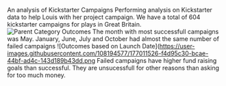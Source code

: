 An analysis of Kickstarter Campaigns
Performing analysis on Kickstarter data to help Louis with her project campaign.
We have a total of 604 kickstarter campaigns for plays in Great Britain.
![Parent Category Outcomes](https://user-images.githubusercontent.com/108194577/177011601-d0a96ac9-ff37-41e7-9f23-908a2bdf4c64.png)
The month with most successfull campaigns was May. 
January, June, July and October had almost the same number of failed campaigns
![Outcomes based on Launch Date](https://user-images.githubusercontent.com/108194577/177011526-f4d95c30-bcae-44bf-ad4c-143d189b43dd.png
Failed campaigns have higher fund raising goals than successful.
They are unsucessfull for other reasons than asking for too much money. 
